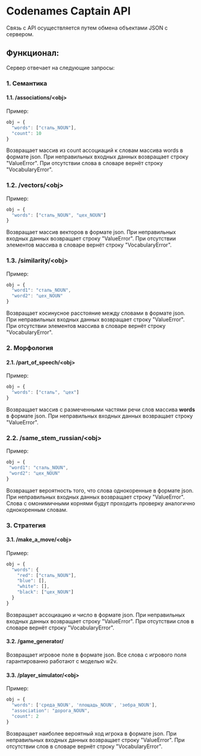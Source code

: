 ﻿# Codenames Captain API
Связь с API осуществляется путем обмена объектами JSON с сервером.
 ## Функционал:
Сервер отвечает на следующие запросы:
 ### 1. Семантика
 #### 1.1. /associations/\<obj>
 Пример:
 ```js
obj = {
   "words": ["сталь_NOUN"],
   "count": 10
}
 ```
 Возвращает массив из count ассоциаций к словам массива words в формате json. 
 При неправильных входных данных возвращает строку "ValueError".
 При отсутствии слова в словаре вернёт строку "VocabularyError".
 
 ### 1.2. /vectors/\<obj>
  Пример:
 ```js
obj = {
   "words": ["сталь_NOUN", "цех_NOUN"]
}
 ```
 Возвращает массив векторов в формате json.
 При неправильных входных данных возвращает строку "ValueError".
 При отсутствии элементов массива в словаре вернёт строку "VocabularyError".
  
   ### 1.3. /similarity/\<obj>
  Пример:
 ```js
obj = {
   "word1": "сталь_NOUN",
   "word2": "цех_NOUN"
}
 ```
 Возвращает косинусное расстояние между словами в формате json.
 При неправильных входных данных возвращает строку "ValueError".
 При отсутствии элементов массива в словаре вернёт строку "VocabularyError".

 ### 2. Морфология
 #### 2.1. /part_of_speech/\<obj>
  Пример:
 ```js
obj = {
   "words": ["сталь", "цех"]
}
 ```
 Возвращает массив с размеченными частями речи слов массива __words__ в формате json.
 При неправильных входных данных возвращает строку "ValueError".
 
  ### 2.2. /same_stem_russian/\<obj>
 Пример:
  ```js
obj = {
   "word1": "сталь_NOUN",
   "word2": "цех_NOUN"
}
 ```
 Возвращает вероятность того, что слова однокоренные в формате json.
 При неправильных входных данных возвращает строку "ValueError".
 Слова с омонимичными корнями будут проходить проверку аналогично однокоренным словам.
 
 ### 3. Стратегия
 #### 3.1. /make_a_move/\<obj>
  Пример:
 ```js
obj = {
   "words": {
     "red": ["сталь_NOUN"],
     "blue": [],
     "white": [],
     "black": ["цех_NOUN"]
   }
}
 ```
 Возвращает ассоциацию и число в формате json.
 При неправильных входных данных возвращает строку "ValueError".
 При отсутствии слов в словаре вернёт строку "VocabularyError".

 #### 3.2. /game_generator/
 Возвращает игровое поле в формате json.
 Все слова с игрового поля гарантированно работают с моделью w2v.

 #### 3.3. /player_simulator/\<obj>
  Пример:
 ```js
obj = {
   "words": ['среда_NOUN', 'площадь_NOUN', 'зебра_NOUN'],  
   "association": "дорога_NOUN",  
   "count": 2
}
 ```
 Возвращает наиболее вероятный ход игрока в формате json.
 При неправильных входных данных возвращает строку "ValueError".
 При отсутствии слов в словаре вернёт строку "VocabularyError".

